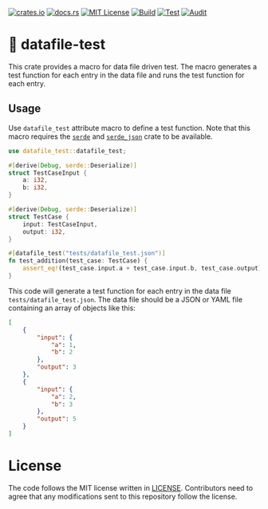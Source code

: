 [![crates.io](https://img.shields.io/crates/v/datafile-test.svg)](https://crates.io/crates/datafile-test)
[![docs.rs](https://docs.rs/datafile-test/badge.svg)](https://docs.rs/datafile-test)
[![MIT License](https://img.shields.io/badge/license-MIT-blue.svg)](./LICENSE)
[![Build](https://github.com/lambdalisue/rs-datafile-test/actions/workflows/build.yml/badge.svg)](https://github.com/lambdalisue/rs-datafile-test/actions/workflows/build.yml)
[![Test](https://github.com/lambdalisue/rs-datafile-test/actions/workflows/test.yml/badge.svg)](https://github.com/lambdalisue/rs-datafile-test/actions/workflows/test.yml)
[![Audit](https://github.com/lambdalisue/rs-datafile-test/actions/workflows/audit.yml/badge.svg)](https://github.com/lambdalisue/rs-datafile-test/actions/workflows/audit.yml)

# 📃 datafile-test

This crate provides a macro for data file driven test.
The macro generates a test function for each entry in the data file and runs the test function for each entry.

## Usage

Use `datafile_test` attribute macro to define a test function.
Note that this macro requires the [`serde`] and [`serde_json`] crate to be available.

[`serde`]: https://crates.io/crates/serde
[`serde_json`]: https://crates.io/crates/serde_json

```rust
use datafile_test::datafile_test;

#[derive(Debug, serde::Deserialize)]
struct TestCaseInput {
    a: i32,
    b: i32,
}

#[derive(Debug, serde::Deserialize)]
struct TestCase {
    input: TestCaseInput,
    output: i32,
}

#[datafile_test("tests/datafile_test.json")]
fn test_addition(test_case: TestCase) {
    assert_eq!(test_case.input.a + test_case.input.b, test_case.output);
}
```

This code will generate a test function for each entry in the data file `tests/datafile_test.json`.
The data file should be a JSON or YAML file containing an array of objects like this:

```json
[
    {
        "input": {
            "a": 1,
            "b": 2
        },
        "output": 3
    },
    {
        "input": {
            "a": 2,
            "b": 3
        },
        "output": 5
    }
]
```

# License

The code follows the MIT license written in [LICENSE](./LICENSE). Contributors
need to agree that any modifications sent to this repository follow the license.

